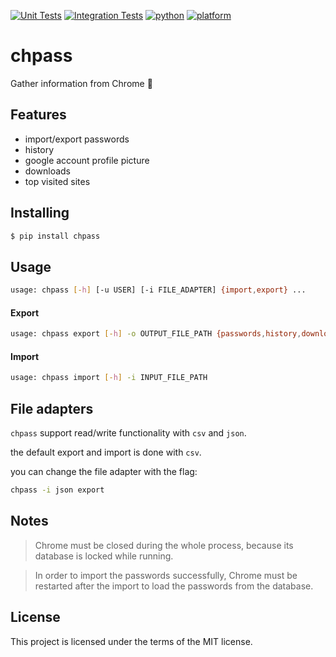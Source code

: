[![Unit Tests](https://github.com/bengabay11/chpass/actions/workflows/unit-tests.yml/badge.svg)](https://github.com/bengabay11/chpass/actions/workflows/unit-tests.yml)
[![Integration Tests](https://github.com/bengabay11/chpass/actions/workflows/integration-tests.yml/badge.svg)](https://github.com/bengabay11/chpass/actions/workflows/integration-tests.yml)
[![python](https://img.shields.io/badge/python-3.6%20%7C%203.7%20%7C%203.8%20%7C%203.9-blue)](https://pypi.org/project/chpass/)
[![platform](https://img.shields.io/badge/platform-windows%20%7C%20ubuntu%20%7C%20macos-lightgrey)](https://pypi.org/project/chpass/)

# chpass
Gather information from Chrome 🔑

## Features
- import/export passwords
- history
- google account profile picture
- downloads
- top visited sites

## Installing
```bash
$ pip install chpass
```

## Usage
```bash
usage: chpass [-h] [-u USER] [-i FILE_ADAPTER] {import,export} ...
```
#### Export
```bash
usage: chpass export [-h] -o OUTPUT_FILE_PATH {passwords,history,downloads,top_sites,profile_pic} ...
```
#### Import
```bash
usage: chpass import [-h] -i INPUT_FILE_PATH
```

## File adapters
`chpass` support read/write functionality with `csv` and `json`.

the default export and import is done with `csv`.

you can change the file adapter with the flag:
```bash
chpass -i json export
```

## Notes
> Chrome must be closed during the whole process, because its database is locked while running.

> In order to import the passwords successfully, Chrome must be restarted after the import to load the passwords from the database.

## License
This project is licensed under the terms of the MIT license.
